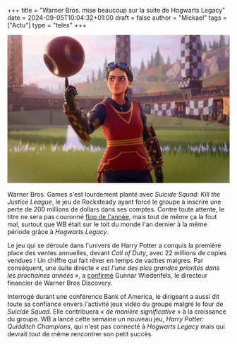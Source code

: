 +++
title = "Warner Bros. mise beaucoup sur la suite de Hogwarts Legacy"
date = 2024-09-05T10:04:32+01:00
draft = false
author = "Mickael"
tags = ["Actu"]
type = "telex"
+++

![Harry Potter: Quidditch Champions](Harry-Potter-Quidditch-Champions.jpg "")

Warner Bros. Games s'est lourdement planté avec *Suicide Squad: Kill the Justice League*, le jeu de Rocksteady ayant forcé le groupe à inscrire une perte de 200 millions de dollars dans ses comptes. Contre toute attente, le titre ne sera pas couronné [flop de l'année](https://nostick.fr/articles/2024/septembre/0309-sony-concord-debranche-serveurs-rembourse-joueurs/), mais tout de même ça la fout mal, surtout que WB était sur le toit du monde l'an dernier à la même période grâce à *Hogwarts Legacy*.

Le jeu qui se déroule dans l'univers de Harry Potter a conquis la première place des ventes annuelles, devant *Call of Duty*, avec 22 millions de copies vendues ! Un chiffre qui fait rêver en temps de vaches maigres. Par conséquent, une suite directe « *est l'une des plus grandes priorités dans les prochaines années* », a [confirmé](https://variety.com/2024/gaming/news/harry-potter-hogwarts-legacy-sequel-game-warner-bros-1236130719/) Gunnar Wiedenfels, le directeur financier de Warner Bros Discovery.

Interrogé durant une conférence Bank of America, le dirigeant a aussi dit toute sa confiance envers l'activité jeux vidéo du groupe malgré le four de *Suicide Squad*. Elle contribuera « *de manière significative* » à la croissance du groupe. WB a lancé cette semaine un nouveau jeu, *Harry Potter: Quidditch Champions*, qui n'est pas connecté à *Hogwarts Legacy* mais qui devrait tout de même rencontrer son petit succès.